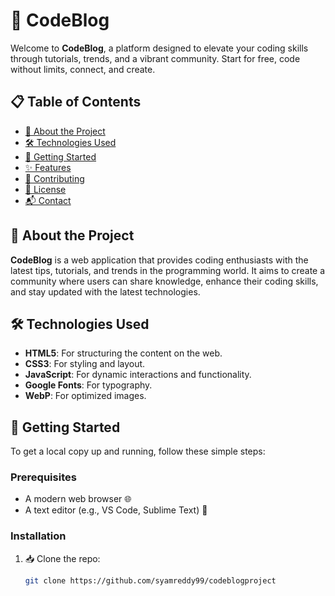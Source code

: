 # 🌟 CodeBlog

Welcome to **CodeBlog**, a platform designed to elevate your coding skills through tutorials, trends, and a vibrant community. Start for free, code without limits, connect, and create.

## 📋 Table of Contents

- [📖 About the Project](#about-the-project)
- [🛠 Technologies Used](#technologies-used)
- [🚀 Getting Started](#getting-started)
- [✨ Features](#features)
- [🤝 Contributing](#contributing)
- [📄 License](#license)
- [📬 Contact](#contact)

## 📖 About the Project

**CodeBlog** is a web application that provides coding enthusiasts with the latest tips, tutorials, and trends in the programming world. It aims to create a community where users can share knowledge, enhance their coding skills, and stay updated with the latest technologies.

## 🛠 Technologies Used

- **HTML5**: For structuring the content on the web.
- **CSS3**: For styling and layout.
- **JavaScript**: For dynamic interactions and functionality.
- **Google Fonts**: For typography.
- **WebP**: For optimized images.

## 🚀 Getting Started

To get a local copy up and running, follow these simple steps:

### Prerequisites

- A modern web browser 🌐
- A text editor (e.g., VS Code, Sublime Text) 📝

### Installation

1. 📥 Clone the repo:

   ```sh
   git clone https://github.com/syamreddy99/codeblogproject
